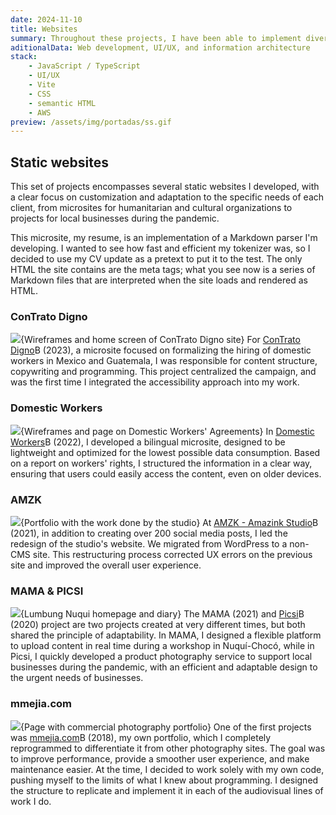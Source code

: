 ```yaml
---
date: 2024-11-10
title: Websites
summary: Throughout these projects, I have been able to implement diverse skills in development and information management, from creating a live Markdown parser up to structuring narratives on labor rights or creating showcases for local studios and businesses.
aditionalData: Web development, UI/UX, and information architecture
stack:
    - JavaScript / TypeScript
    - UI/UX
    - Vite
    - CSS
    - semantic HTML
    - AWS
preview: /assets/img/portadas/ss.gif
---
```


## Static websites

This set of projects encompasses several static websites I developed, with a clear focus on customization and adaptation to the specific needs of each client, from microsites for humanitarian and cultural organizations to projects for local businesses during the pandemic.

This microsite, my resume, is an implementation of a Markdown parser I'm developing. I wanted to see how fast and efficient my tokenizer was, so I decided to use my CV update as a pretext to put it to the test. The only HTML the site contains are the meta tags; what you see now is a series of Markdown files that are interpreted when the site loads and rendered as HTML.

### ConTrato Digno

![](/assets/img/ss/contratoDigno.jpg){Wireframes and home screen of ConTrato Digno site}
For [ConTrato Digno](https://contratodigno.org/)B (2023), a microsite focused on formalizing the hiring of domestic workers in Mexico and Guatemala, I was responsible for content structure, copywriting and programming. This project centralized the campaign, and was the first time I integrated the accessibility approach into my work.

### Domestic Workers

![](/assets/img/ss/trabajadoras.jpg){Wireframes and page on Domestic Workers' Agreements}
In [Domestic Workers](https://www.oas.org/en/cim/domestic-work/)B (2022), I developed a bilingual microsite, designed to be lightweight and optimized for the lowest possible data consumption. Based on a report on workers' rights, I structured the information in a clear way, ensuring that users could easily access the content, even on older devices.

### AMZK

![](/assets/img/ss/amzk.jpg){Portfolio with the work done by the studio}
At [AMZK - Amazink Studio](https://amazink.co/)B (2021), in addition to creating over 200 social media posts, I led the redesign of the studio's website. We migrated from WordPress to a non-CMS site. This restructuring process corrected UX errors on the previous site and improved the overall user experience.

### MAMA & PICSI

![](/assets/img/ss/nuqui.jpg){Lumbung Nuqui homepage and diary}
The MAMA (2021) and [Picsi](http://picsi.mmejia.com/)B (2020) project are two projects created at very different times, but both shared the principle of adaptability. In MAMA, I designed a flexible platform to upload content in real time during a workshop in Nuquí-Chocó, while in Picsi, I quickly developed a product photography service to support local businesses during the pandemic, with an efficient and adaptable design to the urgent needs of businesses.

### mmejia.com

![](/assets/img/ss/mmejia.jpg){Page with commercial photography portfolio}
One of the first projects was [mmejia.com](https://mmejia.com)B (2018), my own portfolio, which I completely reprogrammed to differentiate it from other photography sites. The goal was to improve performance, provide a smoother user experience, and make maintenance easier. At the time, I decided to work solely with my own code, pushing myself to the limits of what I knew about programming. I designed the structure to replicate and implement it in each of the audiovisual lines of work I do.
